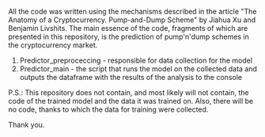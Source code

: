 All the code was written using the mechanisms described in the article "The Anatomy of a Cryptocurrency. Pump-and-Dump Scheme" by Jiahua Xu and Benjamin Livshits. The main essence of the code, fragments of which are presented in this repository, is the prediction of pump'n'dump schemes in the cryptocurrency market.

1) Predictor_preproceccing - responsible for data collection for the model
2) Predictor_main - the script that runs the model on the collected data and outputs the dataframe with the results of the analysis to the console

P.S.: This repository does not contain, and most likely will not contain, the code of the trained model and the data it was trained on.
Also, there will be no code, thanks to which the data for training were collected.

Thank you.
